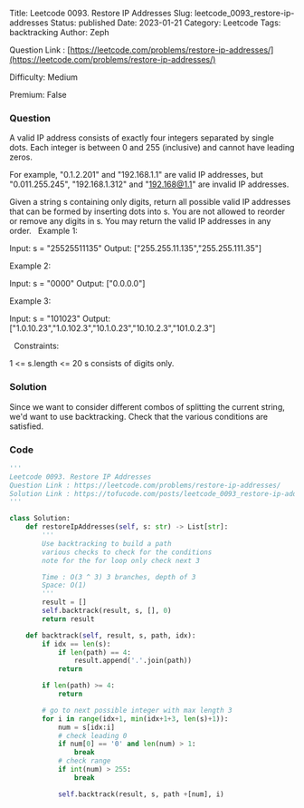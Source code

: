 Title: Leetcode 0093. Restore IP Addresses
Slug: leetcode_0093_restore-ip-addresses
Status: published
Date: 2023-01-21
Category: Leetcode
Tags: backtracking
Author: Zeph

Question Link : [https://leetcode.com/problems/restore-ip-addresses/](https://leetcode.com/problems/restore-ip-addresses/)

Difficulty: Medium

Premium: False

### Question
A valid IP address consists of exactly four integers separated by single dots. Each integer is between 0 and 255 (inclusive) and cannot have leading zeros.

For example, "0.1.2.201" and "192.168.1.1" are valid IP addresses, but "0.011.255.245", "192.168.1.312" and "192.168@1.1" are invalid IP addresses.

Given a string s containing only digits, return all possible valid IP addresses that can be formed by inserting dots into s. You are not allowed to reorder or remove any digits in s. You may return the valid IP addresses in any order.
 
Example 1:

Input: s = "25525511135"
Output: ["255.255.11.135","255.255.111.35"]

Example 2:

Input: s = "0000"
Output: ["0.0.0.0"]

Example 3:

Input: s = "101023"
Output: ["1.0.10.23","1.0.102.3","10.1.0.23","10.10.2.3","101.0.2.3"]

 
Constraints:

1 <= s.length <= 20
s consists of digits only.

### Solution

Since we want to consider different combos of splitting the current string, we'd want to use backtracking. Check that the various conditions are satisfied. 

### Code
```python
'''
Leetcode 0093. Restore IP Addresses
Question Link : https://leetcode.com/problems/restore-ip-addresses/
Solution Link : https://tofucode.com/posts/leetcode_0093_restore-ip-addresses.html
'''

class Solution:
    def restoreIpAddresses(self, s: str) -> List[str]:
        '''
        Use backtracking to build a path
        various checks to check for the conditions
        note for the for loop only check next 3

        Time : O(3 ^ 3) 3 branches, depth of 3
        Space: O(1)
        '''
        result = []
        self.backtrack(result, s, [], 0)
        return result

    def backtrack(self, result, s, path, idx):
        if idx == len(s):
            if len(path) == 4:
                result.append('.'.join(path))
            return

        if len(path) >= 4:
            return

        # go to next possible integer with max length 3
        for i in range(idx+1, min(idx+1+3, len(s)+1)):
            num = s[idx:i]
            # check leading 0
            if num[0] == '0' and len(num) > 1:
                break
            # check range
            if int(num) > 255:
                break

            self.backtrack(result, s, path +[num], i)
```

